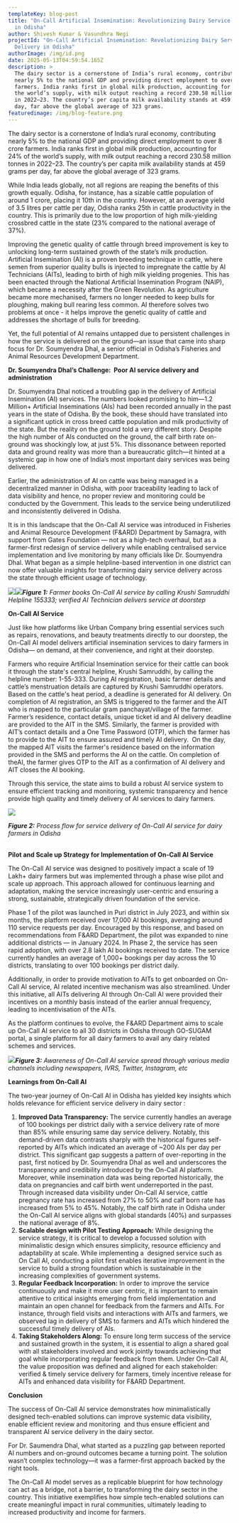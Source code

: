 ```yaml
---
templateKey: blog-post
title: "On-Call Artificial Insemination: Revolutionizing Dairy Service Delivery
  in Odisha"
author: Shivesh Kumar & Vasundhra Negi
projectId: "On-Call Artificial Insemination: Revolutionizing Dairy Service
  Delivery in Odisha"
authorImage: /img/id.png
date: 2025-05-13T04:59:54.165Z
description: >
  The dairy sector is a cornerstone of India’s rural economy, contributing
  nearly 5% to the national GDP and providing direct employment to over 8 crore
  farmers. India ranks first in global milk production, accounting for 24% of
  the world’s supply, with milk output reaching a record 230.58 million tonnes
  in 2022–23. The country’s per capita milk availability stands at 459 grams per
  day, far above the global average of 323 grams.
featuredimage: /img/blog-feature.png
---
```

The dairy sector is a cornerstone of India’s rural economy, contributing nearly 5% to the national GDP and providing direct employment to over 8 crore farmers. India ranks first in global milk production, accounting for 24% of the world’s supply, with milk output reaching a record 230.58 million tonnes in 2022–23. The country’s per capita milk availability stands at 459 grams per day, far above the global average of 323 grams.

While India leads globally, not all regions are reaping the benefits of this growth equally. Odisha, for instance, has a sizable cattle population of around 1 crore, placing it 10th in the country. However, at an average yield of 3.5 litres per cattle per day, Odisha ranks 25th in cattle productivity in the country. This is primarily due to the low proportion of high milk-yielding crossbred cattle in the state (23% compared to the national average of 37%). 

Improving the genetic quality of cattle through breed improvement is key to unlocking long-term sustained growth of the state’s milk production. Artificial Insemination (AI) is a proven breeding technique in cattle, where semen from superior quality bulls is injected to impregnate the cattle by AI Technicians (AITs), leading to birth of high milk yielding progenies. This has been enacted through the National Artificial Insemination Program (NAIP), which became a necessity after the Green Revolution. As agriculture became more mechanised, farmers no longer needed to keep bulls for ploughing, making bull rearing less common. AI therefore solves two problems at once - it helps improve the genetic quality of cattle and addresses the shortage of bulls for breeding.

Yet, the full potential of AI remains untapped due to persistent challenges in how the service is delivered on the ground—an issue that came into sharp focus for Dr. Soumyendra Dhal, a senior official in Odisha’s Fisheries and Animal Resources Development Department.

**Dr. Soumyendra Dhal’s Challenge:  Poor AI service delivery and administration**

Dr. Soumyendra Dhal noticed a troubling gap in the delivery of Artificial Insemination (AI) services. The numbers looked promising to him—1.2 Million+ Artificial Inseminations (AIs) had been recorded annually in the past years in the state of Odisha. By the book, these should have translated into a significant uptick in cross breed cattle population and milk productivity of the state. But the reality on the ground told a very different story. Despite the high number of AIs conducted on the ground, the calf birth rate on-ground was shockingly low, at just 5%. This dissonance between reported data and ground reality was more than a bureaucratic glitch—it hinted at a systemic gap in how one of India’s most important dairy services was being delivered. 

Earlier, the administration of AI on cattle was being managed in a decentralized manner in Odisha, with poor traceability leading to lack of data visibility and hence, no proper review and monitoring could be conducted by the Government. This leads to the service being underutilized and inconsistently delivered in Odisha.

It is in this landscape that the On-Call AI service was introduced in Fisheries and Animal Resource Development (F&ARD) Department by Samagra, with support from Gates Foundation — not as a high-tech overhaul, but as a farmer-first redesign of service delivery while enabling centralised service implementation and live monitoring by many officials like Dr. Soumyendra Dhal. What began as a simple helpline-based intervention in one district can now offer valuable insights for transforming dairy service delivery across the state through efficient usage of technology.

![](https://lh7-rt.googleusercontent.com/docsz/AD_4nXdKdGQ8Io3zS9V0avicIGzpnC_Rm_cz_0e0TcX4ttgEigfKYTdxA2w8fNuxR62wEz8lyUMZ7PZ5lZufXKNN-yA0EzOhTBCjyqkQPYzKkFkTU_8FgF-iqQLH4M0m18U36u8I1auwhA?key=as35gVRpMXq_BtCSFuTad76p)![](https://lh7-rt.googleusercontent.com/docsz/AD_4nXf6Hm0quKvee-j8mbZitI8mm3TwQlpGvDMUA10EK014xrxZtHtT-F3xEXXl5bHz9U6sp_gsQlg9hNBxOvafTT8KAmdgehYGoNz6ljpu1x6T4M8-Eo4V50FuVx2LjfQGJBU-vEVh7g?key=as35gVRpMXq_BtCSFuTad76p)***Figure 1:** Farmer books On-Call AI service by calling Krushi Samruddhi Helpline 155333; verified AI Technician delivers service at doorstep*

**On-Call AI Service**

Just like how platforms like Urban Company bring essential services such as repairs, renovations, and beauty treatments directly to our doorstep, the On-Call AI model delivers artificial insemination services to dairy farmers in Odisha— on demand, at their convenience, and right at their doorstep. 

Farmers who require Artificial Insemination service for their cattle can book it through the state's central helpline, Krushi Samruddhi, by calling the helpline number: 1-55-333. During AI registration, basic farmer details and cattle’s menstruation details are captured by Krushi Samruddhi operators. Based on the cattle's heat period, a deadline is generated for AI delivery. On completion of AI registration, an SMS is triggered to the farmer and the AIT who is mapped to the particular gram panchayat/village of the farmer. Farmer’s residence, contact details, unique ticket id and AI delivery deadline are provided to the AIT in the SMS. Similarly, the farmer is provided with AIT’s contact details and a One Time Password (OTP), which the farmer has to provide to the AIT to ensure assured and timely AI delivery.  On the day, the mapped AIT visits the farmer's residence based on the information provided in the SMS and performs the AI on the cattle. On completion of theAI, the farmer gives OTP to the AIT as a confirmation of AI delivery and AIT closes the AI booking.

Through this service, the state aims to build a robust AI service system to ensure efficient tracking and monitoring, systemic transparency and hence provide high quality and timely delivery of AI services to dairy farmers. 

![](https://lh7-rt.googleusercontent.com/docsz/AD_4nXdct8RiFfhMgVKMB3EH33N_wrcOUmHNd-qktIiojP064InZEkCsQhcEGY-T8F2bZSlXZ0k8EA3bTQGs2PGae4MFS-pqH2j-6lBXYAsvLkWylifnFrMIvGaDaVuAqJ9WXYnouh8PSQ?key=as35gVRpMXq_BtCSFuTad76p)

***Figure 2:** Process flow for service delivery of On-Call AI service for dairy farmers in Odisha*

**\
Pilot and Scale up Strategy for Implementation of On-Call AI Service**

The On-Call AI service was designed to positively impact a scale of 19 Lakh+ dairy farmers but was implemented through a phase wise pilot and scale up approach. This approach allowed for continuous learning and adaptation, making the service increasingly user-centric and ensuring a strong, sustainable, strategically driven foundation of the service. 

Phase 1 of the pilot was launched in Puri district in July 2023, and within six months, the platform received over 17,000 AI bookings, averaging around 110 service requests per day. Encouraged by this response, and based on recommendations from F&ARD Department, the pilot was expanded to nine additional districts — in January 2024. In Phase 2, the service has seen rapid adoption, with over 2.8 lakh AI bookings received to date. The service currently handles an average of 1,000+ bookings per day across the 10 districts, translating to over 100 bookings per district daily.

Additionally, in order to provide motivation to AITs to get onboarded on On-Call AI service, AI related incentive mechanism was also streamlined. Under this initiative, all AITs delivering AI through On-Call AI were provided their incentives on a monthly basis instead of the earlier annual frequency, leading to incentivisation of the AITs. 

As the platform continues to evolve, the F&ARD Department aims to scale up On-Call AI service to all 30 districts in Odisha through GO-SUGAM portal, a single platform for all dairy farmers to avail any dairy related schemes and services. 

![](https://lh7-rt.googleusercontent.com/docsz/AD_4nXfxtcuZDV4M_Iwa35Prnvut4V5mhINJMQqyiEknCMm5fzhnMxtWWVIWyemTduF8ajXmMGUYjJzAyEgPmtoBkTXLa51WoFBHaqtMZs3I7hGDTE8Erw3bEveGHCznjZNcWLh9xsZg?key=as35gVRpMXq_BtCSFuTad76p)***Figure 3:** Awareness of On-Call AI service spread through various media channels including newspapers, IVRS, Twitter, Instagram, etc*

**Learnings from On-Call AI**

The two-year journey of On-Call AI in Odisha has yielded key insights which holds relevance for efficient service delivery in dairy sector :

1. **Improved Data Transparency:** The service currently handles an average of 100 bookings per district daily with a service delivery rate of more than 85% while ensuring same day service delivery. Notably, this demand-driven data contrasts sharply with the historical figures self-reported by AITs which indicated an average of ~200 AIs per day per district. This significant gap suggests a pattern of over-reporting in the past, first noticed by Dr. Soumyendra Dhal as well and underscores the transparency and credibility introduced by the On-Call AI platform. Moreover, while insemination data was being reported historically, the data on pregnancies and calf birth went underreported in the past. Through increased data visibility under On-Call AI service, cattle pregnancy rate has increased from 27% to 50% and calf born rate has increased from 5% to 45%. Notably, the calf birth rate in Odisha under the On-Call AI service aligns with global standards (40%) and surpasses the national average of 8%.
2. **Scalable design with Pilot Testing Approach:** While designing the service strategy, it is critical to develop a focussed solution with minimalistic design which ensures simplicity, resource efficiency and adaptability at scale. While implementing a  designed service such as On Call AI, conducting a pilot first enables iterative improvement in the service to build a strong foundation which is sustainable in the increasing complexities of government systems. 
3. **Regular Feedback Incorporation:** In order to improve the service continuously and make it more user centric, it is important to remain attentive to critical insights emerging from field implementation and maintain an open channel for feedback from the farmers and AITs. For instance, through field visits and interactions with AITs and farmers, we observed lag in delivery of SMS to farmers and AITs which hindered the successful timely delivery of AIs.
4. **Taking Stakeholders Along:** To ensure long term success of the service and sustained growth in the system, it is essential to align a shared goal with all stakeholders involved and work jointly towards achieving that goal while incorporating regular feedback from them. Under On-Call AI, the value proposition was defined and aligned for each stakeholder: verified & timely service delivery for farmers, timely incentive release for AITs and enhanced data visibility for F&ARD Department.

**Conclusion**

The success of On-Call AI service demonstrates how minimalistically designed tech-enabled solutions can improve systemic data visibility, enable efficient review and monitoring  and thus ensure efficient and transparent AI service delivery in the dairy sector. 

For Dr. Saumendra Dhal, what started as a puzzling gap between reported AI numbers and on-ground outcomes became a turning point. The solution wasn’t complex technology—it was a farmer-first approach backed by the right tools.

The On-Call AI model serves as a replicable blueprint for how technology can act as a bridge, not a barrier, to transforming the dairy sector in the country. This initiative exemplifies how simple tech-enabled solutions can create meaningful impact in rural communities, ultimately leading to increased productivity and income for farmers.